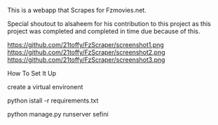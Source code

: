 This is a webapp that Scrapes for Fzmovies.net.

Special shoutout to alsaheem for his contribution to this project as this project was completed and completed in time due because of this.

https://github.com/21toffy/FzScraper/screenshot1.png
https://github.com/21toffy/FzScraper/screenshot2.png
https://github.com/21toffy/FzScraper/screenshot3.png

How To Set It Up

create a virtual environent

python istall -r requirements.txt

python manage.py runserver
sefini
